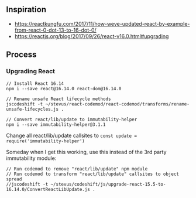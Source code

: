 ## Inspiration
- https://reactkungfu.com/2017/11/how-weve-updated-react-by-example-from-react-0-dot-13-to-16-dot-0/
- https://reactjs.org/blog/2017/09/26/react-v16.0.html#upgrading

## Process

### Upgrading React

```
// Install React 16.14
npm i --save react@16.14.0 react-dom@16.14.0

// Rename unsafe React lifecycle methods
jscodeshift -t ~/stevus/react-codemod/react-codemod/transforms/rename-unsafe-lifecycles.js .

// Convert react/lib/update to immutability-helper
npm i --save immutability-helper@3.1.1
```

Change all react/lib/update callsites to `const update = require('immutability-helper')`

Someday when I get this working, use this instead of the 3rd party immutability module:
```
// Run codemod to remove "react/lib/update" npm module
// Run codemod to transform "react/lib/update" callsites to object spread
//jscodeshift -t ~/stevus/codeshift/js/upgrade-react-15.5-to-16.14.0/ConvertReactLibUpdate.js .
```
